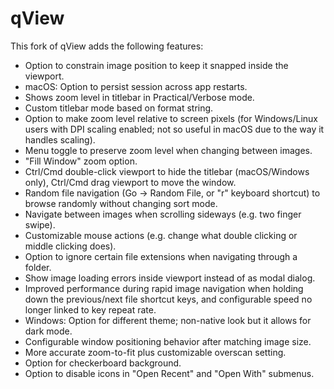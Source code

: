 # qView
This fork of qView adds the following features:
* Option to constrain image position to keep it snapped inside the viewport.
* macOS: Option to persist session across app restarts.
* Shows zoom level in titlebar in Practical/Verbose mode.
* Custom titlebar mode based on format string.
* Option to make zoom level relative to screen pixels (for Windows/Linux users with DPI scaling enabled; not so useful in macOS due to the way it handles scaling).
* Menu toggle to preserve zoom level when changing between images.
* "Fill Window" zoom option.
* Ctrl/Cmd double-click viewport to hide the titlebar (macOS/Windows only), Ctrl/Cmd drag viewport to move the window.
* Random file navigation (Go -> Random File, or "r" keyboard shortcut) to browse randomly without changing sort mode.
* Navigate between images when scrolling sideways (e.g. two finger swipe).
* Customizable mouse actions (e.g. change what double clicking or middle clicking does).
* Option to ignore certain file extensions when navigating through a folder.
* Show image loading errors inside viewport instead of as modal dialog.
* Improved performance during rapid image navigation when holding down the previous/next file shortcut keys, and configurable speed no longer linked to key repeat rate.
* Windows: Option for different theme; non-native look but it allows for dark mode.
* Configurable window positioning behavior after matching image size.
* More accurate zoom-to-fit plus customizable overscan setting.
* Option for checkerboard background.
* Option to disable icons in "Open Recent" and "Open With" submenus.
